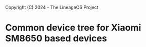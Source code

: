 
Copyright (C) 2024 - The LineageOS Project

Common device tree for Xiaomi SM8650 based devices
==============
